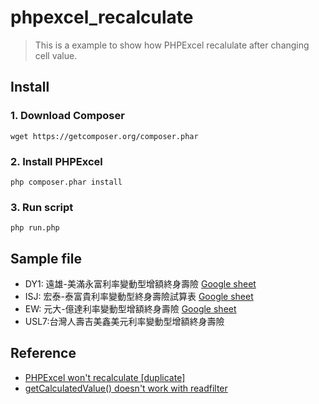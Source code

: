 # phpexcel_recalculate

> This is a example to show how PHPExcel recalulate after changing cell value.

## Install

### 1. Download Composer

```
wget https://getcomposer.org/composer.phar
```

### 2. Install PHPExcel

```
php composer.phar install
```

### 3. Run script

```
php run.php
```

## Sample file

- DY1: 遠雄-美滿永富利率變動型增額終身壽險 [Google sheet](https://docs.google.com/spreadsheets/d/1Ym2nDEvFkSFrofvCCS6935wXHML_7C8DVm0WLkvayMQ/edit?usp=sharing)
- ISJ: 宏泰-泰富貴利率變動型終身壽險試算表 [Google sheet](https://docs.google.com/spreadsheets/d/13_OppBoyfpTGCACLPyq-cgsdsp8C3W2s694m45XwWNs/edit?usp=sharing)
- EW:  元大-億達利率變動型增額終身壽險 [Google sheet](https://docs.google.com/spreadsheets/d/1maoY7i1WDji3Caa9PW-buUWOWK5U3s2pqGJ_UIekZ1s/edit?usp=sharing)
- USL7:台灣人壽吉美鑫美元利率變動型增額終身壽險

## Reference

- [PHPExcel won't recalculate [duplicate]](http://stackoverflow.com/questions/16009822/phpexcel-wont-recalculate)
- [getCalculatedValue() doesn't work with readfilter](https://github.com/PHPOffice/PHPExcel/issues/1034)
